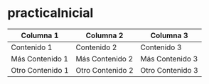 # practicaInicial
| Columna 1       | Columna 2        | Columna 3        |
|------------------|------------------|------------------|
| Contenido 1      | Contenido 2      | Contenido 3      |
| Más Contenido 1  | Más Contenido 2  | Más Contenido 3  |
| Otro Contenido 1 | Otro Contenido 2 | Otro Contenido 3 |
